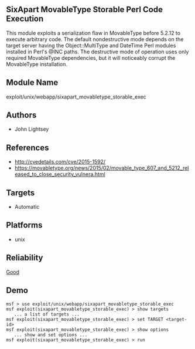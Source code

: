 ## SixApart MovableType Storable Perl Code Execution

This module exploits a serialization flaw in MovableType 
before 5.2.12 to execute arbitrary code. The default 
nondestructive mode depends on the target server having the 
Object::MultiType and DateTime Perl modules installed in 
Perl's @INC paths. The destructive mode of operation uses 
only required MovableType dependencies, but it will 
noticeably corrupt the MovableType installation.


## Module Name
exploit/unix/webapp/sixapart_movabletype_storable_exec

## Authors
* John Lightsey


## References
* http://cvedetails.com/cve/2015-1592/
* https://movabletype.org/news/2015/02/movable_type_607_and_5212_released_to_close_security_vulnera.html



## Targets
* Automatic


## Platforms
* unix

## Reliability
[Good](https://github.com/rapid7/metasploit-framework/wiki/Exploit-Ranking)

## Demo

```
msf > use exploit/unix/webapp/sixapart_movabletype_storable_exec
msf exploit(sixapart_movabletype_storable_exec) > show targets
   ... a list of targets ...
msf exploit(sixapart_movabletype_storable_exec) > set TARGET <target-id>
msf exploit(sixapart_movabletype_storable_exec) > show options
   ... show and set options ...
msf exploit(sixapart_movabletype_storable_exec) > run
```
    
    
